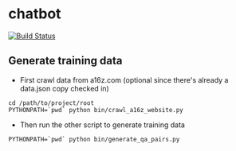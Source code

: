 # chatbot
[![Build Status](https://travis-ci.org/deyang/chatbot.svg?branch=master)](https://travis-ci.org/deyang/chatbot)

## Generate training data

* First crawl data from a16z.com (optional since there's already a data.json copy checked in)
```
cd /path/to/project/root
PYTHONPATH=`pwd` python bin/crawl_a16z_website.py
```

* Then run the other script to generate training data
```
PYTHONPATH=`pwd` python bin/generate_qa_pairs.py
```
